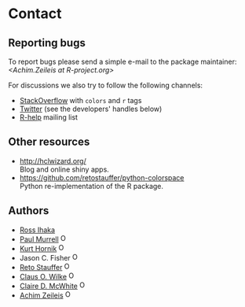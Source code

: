 # Contact

## Reporting bugs

To report bugs please send a simple e-mail to the package maintainer:
_&#x3c;&#x41;&#x63;&#x68;&#x69;&#x6d;&#x2e;&#x5a;&#x65;&#x69;&#x6c;&#x65;&#x69;&#x73;&#x20;&#x61;&#x74;&#x20;&#x52;&#x2d;&#x70;&#x72;&#x6f;&#x6a;&#x65;&#x63;&#x74;&#x2e;&#x6f;&#x72;&#x67;&#x3e;_

For discussions we also try to follow the following channels:

- [StackOverflow](https://StackOverflow.com/questions/tagged/colors) with `colors` and `r` tags
- [Twitter](https://twitter.com) (see the developers' handles below)
- [R-help](https://stat.ethz.ch/mailman/listinfo/R-help) mailing list

## Other resources

- <http://hclwizard.org/>  
  Blog and online shiny apps.
- <https://github.com/retostauffer/python-colorspace>  
  Python re-implementation of the R package.

## Authors

- [Ross Ihaka](https://www.stat.auckland.ac.nz/~ihaka/)
- [Paul Murrell](https://www.stat.auckland.ac.nz/~paul/)
  <a href="https://orcid.org/0000-0002-3224-8858" target="orcid.widget"><img src="https://members.orcid.org/sites/default/files/vector_iD_icon.svg" class="orcid" alt="ORCID" height="16"></a>
  <a href="https://github.com/pmur002"><span class="fa fa-github"></span></a>
- [Kurt Hornik](http://statmath.wu.ac.at/~hornik/)
  <a href="https://orcid.org/0000-0003-4198-9911" target="orcid.widget"><img src="https://members.orcid.org/sites/default/files/vector_iD_icon.svg" class="orcid" alt="ORCID" height="16"></a>
- Jason C. Fisher
  <a href="https://orcid.org/0000-0001-9032-8912" target="orcid.widget"><img src="https://members.orcid.org/sites/default/files/vector_iD_icon.svg" class="orcid" alt="ORCID" height="16"></a>
  <a href="https://github.com/jfisher-usgs"><span class="fa fa-github"></span></a>
- [Reto Stauffer](http://retostauffer.org/)
  <a href="https://orcid.org/0000-0002-3798-5507" target="orcid.widget"><img src="https://members.orcid.org/sites/default/files/vector_iD_icon.svg" class="orcid" alt="ORCID" height="16"></a>
  <a href="https://github.com/retostauffer/"><span class="fa fa-github"></span></a>
  <a href="https://twitter.com/RetoStauffer2"><span class="fa fa-twitter-square"></span></a>
- [Claus O. Wilke](https://serialmentor.com/)
  <a href="https://orcid.org/0000-0002-7470-9261" target="orcid.widget"><img src="https://members.orcid.org/sites/default/files/vector_iD_icon.svg" class="orcid" alt="ORCID" height="16"></a>
  <a href="https://github.com/clauswilke"><span class="fa fa-github"></span></a>
  <a href="https://twitter.com/ClausWilke"><span class="fa fa-twitter-square"></span></a>
- [Claire D. McWhite](http://clairemcwhite.github.io/)
  <a href="https://orcid.org/0000-0001-7346-3047" target="orcid.widget"><img src="https://members.orcid.org/sites/default/files/vector_iD_icon.svg" class="orcid" alt="ORCID" height="16"></a>
  <a href="http://github.com//clairemcwhite/"><span class="fa fa-github"></span></a>
  <a href="http://twitter.com/clairemcwhite"><span class="fa fa-twitter-square"></span></a>
- [Achim Zeileis](https://eeecon.uibk.ac.at/~zeileis/)
  <a href="https://orcid.org/0000-0003-0918-3766" target="orcid.widget"><img src="https://members.orcid.org/sites/default/files/vector_iD_icon.svg" class="orcid" alt="ORCID" height="16"></a>
  <a href="https://twitter.com/AchimZeileis"><span class="fa fa-twitter-square"></span></a>
